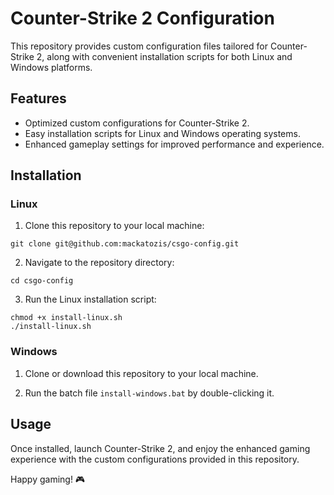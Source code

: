 
Counter-Strike 2 Configuration
================================================

This repository provides custom configuration files tailored for Counter-Strike 2, along with convenient installation scripts for both Linux and Windows platforms.

Features
--------

-   Optimized custom configurations for Counter-Strike 2.
-   Easy installation scripts for Linux and Windows operating systems.
-   Enhanced gameplay settings for improved performance and experience.

Installation
------------

### Linux

1.  Clone this repository to your local machine:

```shell
git clone git@github.com:mackatozis/csgo-config.git
```

2.  Navigate to the repository directory:

```shell
cd csgo-config
```

3.  Run the Linux installation script:

```shell
chmod +x install-linux.sh
./install-linux.sh
```

### Windows

1.  Clone or download this repository to your local machine.

2.  Run the batch file `install-windows.bat` by double-clicking it.

Usage
-----

Once installed, launch Counter-Strike 2, and enjoy the enhanced gaming experience with the custom configurations provided in this repository.

Happy gaming! 🎮

